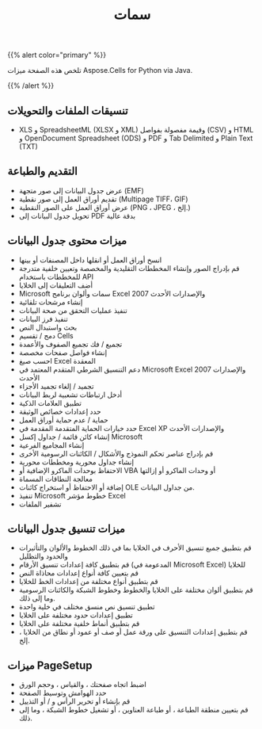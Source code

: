 ﻿---
title: سمات
type: docs
weight: 5
url: /ar/python-java/features/
keywords: python, excel, api, feature
description: Aspose.Cells for Python via Java ميزات
---
{{% alert color="primary" %}} 

تلخص هذه الصفحة ميزات Aspose.Cells for Python via Java.

{{% /alert %}} 
## **تنسيقات الملفات والتحويلات**
- XLS و SpreadsheetML (XLSX و XML) وقيمة مفصولة بفواصل (CSV) و HTML و OpenDocument Spreadsheet (ODS) و PDF و Tab Delimited و Plain Text (TXT)
## **التقديم والطباعة**
- عرض جدول البيانات إلى صور متجهة (EMF)
- تقديم أوراق العمل إلى صور نقطية (Multipage TIFF، GIF)
- عرض أوراق العمل على الصور النقطية (PNG ، JPEG ، إلخ.)
- تحويل جدول البيانات إلى PDF بدقة عالية
## **ميزات محتوى جدول البيانات**
- انسخ أوراق العمل أو انقلها داخل المصنفات أو بينها
- قم بإدراج الصور وإنشاء المخططات التقليدية والمخصصة وتعيين خلفية متدرجة للمخططات باستخدام API
- أضف التعليقات إلى الخلايا
- Microsoft سمات وألوان برنامج Excel 2007 والإصدارات الأحدث
- إنشاء مرشحات تلقائية
- تنفيذ عمليات التحقق من صحة البيانات
- تنفيذ فرز البيانات
- بحث واستبدال النص
- دمج / تقسيم Cells
- تجميع / فك تجميع الصفوف والأعمدة
- إنشاء فواصل صفحات مخصصة
- احسب صيغ Excel المعقدة
- دعم التنسيق الشرطي المتقدم المعتمد في Microsoft Excel 2007 والإصدارات الأحدث
- تجميد / إلغاء تجميد الأجزاء
- أدخل ارتباطات تشعبية لربط البيانات
- تطبيق العلامات الذكية
- حدد إعدادات خصائص الوثيقة
- حماية / عدم حماية أوراق العمل
- حدد خيارات الحماية المتقدمة المقدمة في Excel XP والإصدارات الأحدث
- إنشاء كائن قائمة / جداول إكسل Microsoft
- إنشاء المجاميع الفرعية
- قم بإدراج عناصر تحكم النموذج والأشكال / الكائنات الرسومية الأخرى
- إنشاء جداول محورية ومخططات محورية
- الاحتفاظ بوحدات الماكرو الإضافية أو VBA أو وحدات الماكرو أو إزالتها
- معالجة النطاقات المسماة
- إضافة أو الاحتفاظ أو استخراج كائنات OLE من جداول البيانات.
- تنفيذ Microsoft خطوط مؤشر Excel
- تشفير الملفات
## **ميزات تنسيق جدول البيانات**
- قم بتطبيق جميع تنسيق الأحرف في الخلايا بما في ذلك الخطوط والألوان والتأثيرات والحدود والتظليل
- قم بتطبيق كافة إعدادات تنسيق الأرقام (المدعومة في Microsoft Excel) للخلايا
- قم بتعيين كافة أنواع إعدادات محاذاة النص
- قم بتطبيق أنواع مختلفة من إعدادات الخط للخلايا
- قم بتطبيق ألوان مختلفة على الخلايا والخطوط وخطوط الشبكة والكائنات الرسومية وما إلى ذلك.
- تطبيق تنسيق نص منسق مختلف في خلية واحدة
- تطبيق إعدادات حدود مختلفة على الخلايا
- قم بتطبيق أنماط خلفية مختلفة على الخلايا
- قم بتطبيق إعدادات التنسيق على ورقة عمل أو صف أو عمود أو نطاق من الخلايا ، إلخ.
## **ميزات PageSetup**
- اضبط اتجاه صفحتك ، والقياس ، وحجم الورق
- حدد الهوامش وتوسيط الصفحة
- قم بإنشاء أو تحرير الرأس و / أو التذييل
- قم بتعيين منطقة الطباعة ، أو طباعة العناوين ، أو تشغيل خطوط الشبكة ، وما إلى ذلك.

